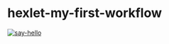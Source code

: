 # hexlet-my-first-workflow

[![say-hello](https://github.com/lawyer-arch/hexlet-my-first-workflow/actions/workflows/say_hello.yaml/badge.svg)](https://github.com/lawyer-arch/hexlet-my-first-workflow/actions/workflows/say_hello.yaml)
